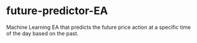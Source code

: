 # future-predictor-EA
Machine Learning EA that predicts the future price action at a specific time of the day based on the past.

